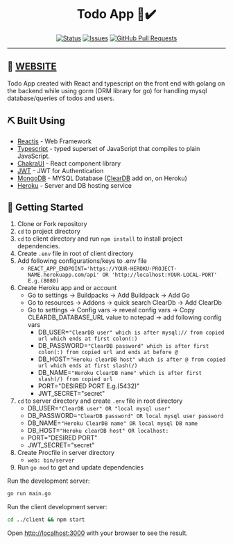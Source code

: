 <h1 align="center">Todo App 📓✔️</h1>

<div align="center">

[![Status](https://img.shields.io/badge/status-active-success.svg)]()
[![Issues](https://img.shields.io/github/issues/anthony-magana/JobsJet)](https://github.com/anthony-magana/Todo/issues)
[![GitHub Pull Requests](https://img.shields.io/github/issues-pr/anthony-magana/JobsJet.svg)](https://github.com/anthony-magana/Todo/pulls)

</div>

---
## 🏁 [WEBSITE](http://golang-todo.netlify.app)

Todo App created with React and typescript on the front end with golang on the backend while using gorm (ORM library for go) for handling mysql database/queries of todos and users.

## ⛏️ Built Using

- [Reactjs](https://beta.reactjs.org) - Web Framework
- [Typescript](https://create-react-app.dev/docs/adding-typescript/) - typed superset of JavaScript that compiles to plain JavaScript.
- [ChakraUI](https://chakra-ui.com) - React component library
- [JWT](https://pkg.go.dev/github.com/dgrijalva/jwt-go/v4#section-readme) - JWT for Authentication
- [MongoDB](https://www.mongodb.com) - MYSQL Database ([ClearDB](https://www.cleardb.com) add on, on Heroku)
- [Heroku](https://id.heroku.com/) - Server and DB hosting service

## 🔧 Getting Started

1. Clone or Fork repository
2. `cd` to project directory
3. `cd` to client directory and run `npm install` to install project dependencies.
4. Create `.env` file in root of client directory
5. Add following configurations/keys to .env file
    - `REACT_APP_ENDPOINT='https://YOUR-HEROKU-PROJECT-NAME.herokuapp.com/api' OR 'http://localhost:YOUR-LOCAL-PORT' E.g.(8080)`
6. Create Heroku app and or account
    - Go to settings -> Buildpacks -> Add Buildpack -> Add Go
    - Go to resources -> Addons -> quick search ClearDb -> Add ClearDb
    - Go to settings -> Config vars -> reveal config vars -> Copy CLEARDB_DATABASE_URL value to notepad -> add following config vars
        - DB_USER=`"ClearDB user" which is after mysql:// from copied url which ends at first colon(:)`
        - DB_PASSWORD=`"ClearDB password" which is after first colon(:) from copied url and ends at before @`
        - DB_HOST=`"Heroku clearDB host" which is after @ from copied url which ends at first slash(/)`
        - DB_NAME=`"Heroku ClearDB name" which is after first slash(/) from copied url`
        - PORT="DESIRED PORT E.g.(5432)"
        - JWT_SECRET="secret"
7. `cd` to server directory and create `.env` file in root directory
    - DB_USER=`"ClearDB user" OR "local mysql user"`
    - DB_PASSWORD=`"ClearDB password" OR local mysql user password`
    - DB_NAME=`"Heroku ClearDB name" OR local mysql DB name`
    - DB_HOST=`"Heroku clearDB host" OR localhost:`
    - PORT="DESIRED PORT"
    - JWT_SECRET="secret"
8. Create Procfile in server directory
    - `web: bin/server`
9. Run `go mod` to get and update dependencies

Run the development server:

```bash
go run main.go
```

Run the client development server:

```bash
cd ../client && npm start
```

Open [http://localhost:3000](http://localhost:3000) with your browser to see the result.